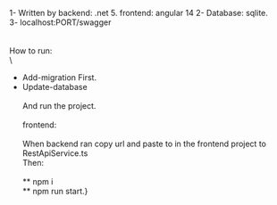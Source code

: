 1- Written by backend: .net 5. frontend: angular 14
2- Database: sqlite. \
3- localhost:PORT/swagger\
\
\
How to run:\
\
* Add-migration First.
* Update-database\
\
And run the project.\
\
frontend:\
\
When backend ran copy url and paste to in the frontend project to RestApiService.ts
\
Then:\
\
** npm i\
** npm run start.}
